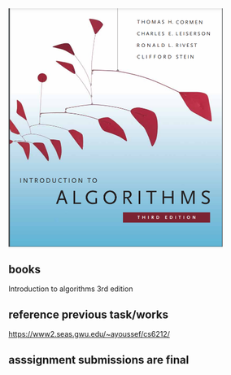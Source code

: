 <img src="Readme.assets/image-20210830184337519.png" alt="image-20210830184337519" style="zoom:50%;" />

## books

Introduction to algorithms 3rd edition



## reference previous task/works

https://www2.seas.gwu.edu/~ayoussef/cs6212/



## asssignment submissions are final







